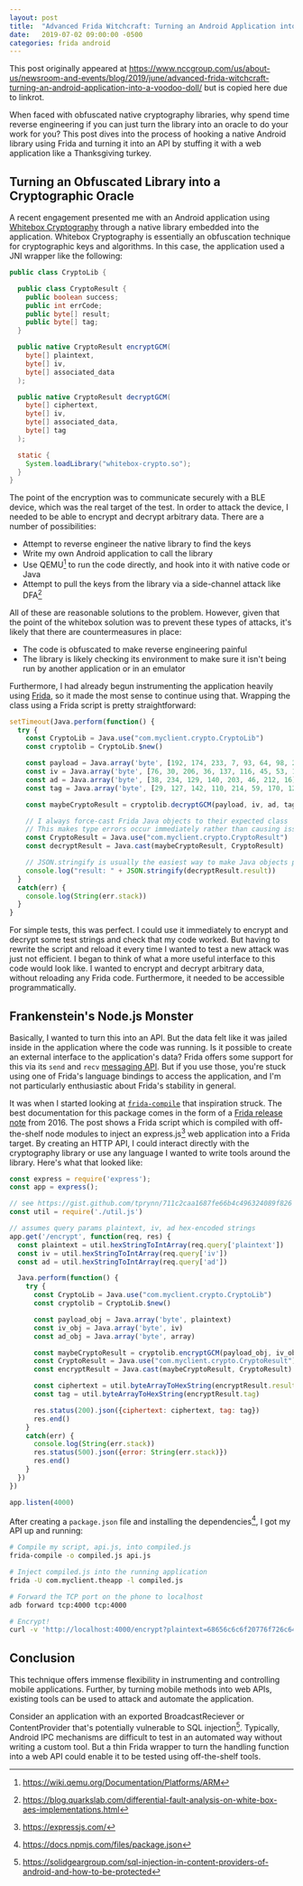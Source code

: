 ```yaml
---
layout: post
title:  "Advanced Frida Witchcraft: Turning an Android Application into a Voodoo Doll"
date:   2019-07-02 09:00:00 -0500
categories: frida android
---
```


This post originally appeared at <https://www.nccgroup.com/us/about-us/newsroom-and-events/blog/2019/june/advanced-frida-witchcraft-turning-an-android-application-into-a-voodoo-doll/> but is copied here due to linkrot.

When faced with obfuscated native cryptography libraries, why spend time
reverse engineering if you can just turn the library into an oracle to do your
work for you? This post dives into the process of hooking a native Android
library using Frida and turning it into an API by stuffing it with a web application
like a Thanksgiving turkey.

## Turning an Obfuscated Library into a Cryptographic Oracle

A recent engagement presented me with an Android application using
[Whitebox Cryptography](https://crypto.stackexchange.com/a/392) through a native
library embedded into the application. Whitebox Cryptography is essentially an
obfuscation technique for cryptographic keys and algorithms. In this case, the
application used a JNI wrapper like the following:

~~~java
public class CryptoLib {

  public class CryptoResult {
    public boolean success;
    public int errCode;
    public byte[] result;
    public byte[] tag;
  }

  public native CryptoResult encryptGCM(
    byte[] plaintext,
    byte[] iv,
    byte[] associated_data
  );

  public native CryptoResult decryptGCM(
    byte[] ciphertext,
    byte[] iv,
    byte[] associated_data,
    byte[] tag
  );

  static {
    System.loadLibrary("whitebox-crypto.so");
  }
}
~~~

The point of the encryption was to communicate securely with a BLE device, which
was the real target of the test. In order to attack the device, I needed to be
able to encrypt and decrypt arbitrary data. There are a number of possibilities:

* Attempt to reverse engineer the native library to find the keys
* Write my own Android application to call the library
* Use QEMU[^qemu] to run the code directly, and hook into it with native code or Java
* Attempt to pull the keys from the library via a side-channel attack like DFA[^dfa]

[^qemu]: <https://wiki.qemu.org/Documentation/Platforms/ARM>
[^dfa]: <https://blog.quarkslab.com/differential-fault-analysis-on-white-box-aes-implementations.html>

All of these are reasonable solutions to the problem. However, given that the
point of the whitebox solution was to prevent these types of attacks, it's likely
that there are countermeasures in place:

* The code is obfuscated to make reverse engineering painful
* The library is likely checking its environment to make sure it isn't being run
  by another application or in an emulator

Furthermore, I had already begun instrumenting the application heavily using
[Frida](https://www.frida.re/), so it made the most sense to continue using
that. Wrapping the class using a Frida script is pretty straightforward:

~~~js
setTimeout(Java.perform(function() {
  try {
    const CryptoLib = Java.use("com.myclient.crypto.CryptoLib")
    const cryptolib = CryptoLib.$new()

    const payload = Java.array('byte', [192, 174, 233, 7, 93, 64, 98, 244, ...])
    const iv = Java.array('byte', [76, 30, 206, 36, 137, 116, 45, 53, 117, 15, 189, 227])
    const ad = Java.array('byte', [38, 234, 129, 140, 203, 46, 212, 16])
    const tag = Java.array('byte', [29, 127, 142, 110, 214, 59, 170, 120])

    const maybeCryptoResult = cryptolib.decryptGCM(payload, iv, ad, tag)

    // I always force-cast Frida Java objects to their expected class
    // This makes type errors occur immediately rather than causing issues later
    const CryptoResult = Java.use("com.myclient.crypto.CryptoResult")
    const decryptResult = Java.cast(maybeCryptoResult, CryptoResult)

    // JSON.stringify is usually the easiest way to make Java objects printable
    console.log("result: " + JSON.stringify(decryptResult.result))
  }
  catch(err) {
    console.log(String(err.stack))
  }
}
~~~

For simple tests, this was perfect. I could use it immediately to encrypt and
decrypt some test strings and check that my code worked. But having to rewrite
the script and reload it every time I wanted to test a new attack was just not
efficient. I began to think of what a more useful interface to this code would
look like. I wanted to encrypt and decrypt arbitrary data, without reloading
any Frida code. Furthermore, it needed to be accessible programmatically.

## Frankenstein's Node.js Monster

Basically, I wanted to turn this into an API. But the data felt like it was
jailed inside in the application where the code was running. Is it possible
to create an external interface to the application's data? Frida offers some
support for this via its `send` and `recv` [messaging API](https://www.frida.re/docs/messages/).
But if you use those, you're stuck using one of Frida's language bindings to
access the application, and I'm not particularly enthusiastic about Frida's
stability in general.

It was when I started looking at [`frida-compile`](https://github.com/frida/frida-compile)
that inspiration struck. The best documentation for this package comes in the
form of a [Frida release note](https://www.frida.re/news/2016/10/25/frida-8-1-released/)
from 2016. The post shows a Frida script which is compiled with off-the-shelf
node modules to inject an express.js[^express] web application into a Frida target. By
creating an HTTP API, I could interact directly with the cryptography library
or use any language I wanted to write tools around the library. Here's what that
looked like:

[^express]: <https://expressjs.com/>

~~~js
const express = require('express');
const app = express();

// see https://gist.github.com/tprynn/711c2caa1687fe66b4c496324089f826
const util = require('./util.js')

// assumes query params plaintext, iv, ad hex-encoded strings
app.get('/encrypt', function(req, res) {
  const plaintext = util.hexStringToIntArray(req.query['plaintext'])
  const iv = util.hexStringToIntArray(req.query['iv'])
  const ad = util.hexStringToIntArray(req.query['ad'])

  Java.perform(function() {
    try {
      const CryptoLib = Java.use("com.myclient.crypto.CryptoLib")
      const cryptolib = CryptoLib.$new()

      const payload_obj = Java.array('byte', plaintext)
      const iv_obj = Java.array('byte', iv)
      const ad_obj = Java.array('byte', array)

      const maybeCryptoResult = cryptolib.encryptGCM(payload_obj, iv_obj, ad_obj)
      const CryptoResult = Java.use("com.myclient.crypto.CryptoResult")
      const encryptResult = Java.cast(maybeCryptoResult, CryptoResult)

      const ciphertext = util.byteArrayToHexString(encryptResult.result)
      const tag = util.byteArrayToHexString(encryptResult.tag)

      res.status(200).json({ciphertext: ciphertext, tag: tag})
      res.end()
    }
    catch(err) {
      console.log(String(err.stack))
      res.status(500).json({error: String(err.stack)})
      res.end()
    }
  })
})

app.listen(4000)
~~~

After creating a `package.json` file and installing the dependencies[^npm], I
got my API up and running:

[^npm]: <https://docs.npmjs.com/files/package.json>

~~~bash
# Compile my script, api.js, into compiled.js
frida-compile -o compiled.js api.js

# Inject compiled.js into the running application
frida -U com.myclient.theapp -l compiled.js

# Forward the TCP port on the phone to localhost
adb forward tcp:4000 tcp:4000

# Encrypt!
curl -v 'http://localhost:4000/encrypt?plaintext=68656c6c6f20776f726c64&iv=80e82358f17342a21822d850&ad=1822d850'
~~~

## Conclusion

This technique offers immense flexibility in instrumenting and controlling mobile
applications. Further, by turning mobile methods into web APIs, existing tools
can be used to attack and automate the application.

Consider an application with an exported BroadcastReciever or ContentProvider
that's potentially vulnerable to SQL injection[^sqli]. Typically, Android IPC
mechanisms are difficult to test in an automated way without writing a custom tool.
But a thin Frida wrapper to turn the handling function into a web API could enable
it to be tested using off-the-shelf tools.

[^sqli]: <https://solidgeargroup.com/sql-injection-in-content-providers-of-android-and-how-to-be-protected>

